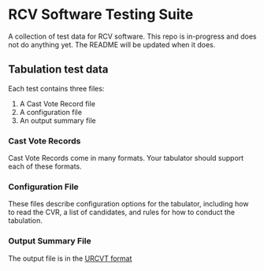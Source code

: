 # RCV Software Testing Suite
A collection of test data for RCV software.
This repo is in-progress and does not do anything yet. The README will be updated when it does.

## Tabulation test data
Each test contains three files:
1. A Cast Vote Record file
2. A configuration file
3. An output summary file

### Cast Vote Records
Cast Vote Records come in many formats. Your tabulator should support each of these formats.

### Configuration File
These files describe configuration options for the tabulator, including how to read the CVR, a list of candidates, and rules for how to conduct the tabulation.

### Output Summary File
The output file is in the [URCVT format](https://rcvformats.readthedocs.io/en/latest/)
